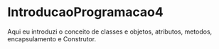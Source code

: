 # IntroducaoProgramacao4
Aqui eu introduzi o conceito de classes e objetos, atributos, metodos, encapsulamento e Construtor.
